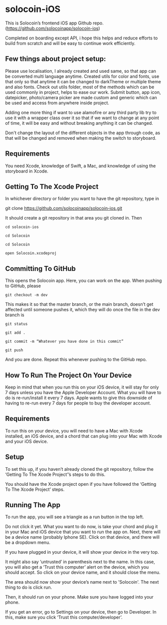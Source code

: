 # solocoin-iOS

This is Solocoin’s frontend iOS app Github repo. (https://github.com/solocoinapp/solocoin-ios)

Completed on boarding except API, i hope this helps and reduce efforts to build from scratch and will be easy to continue work efficiently.


## Few things about project setup:

Please use localisation, I already created and used same, so that app can be converted multi language anytime.
Created utils for color and fonts, use that only so that anytime it can be changed to darkTheme or multiple theme and also fonts.
Check out utils folder, most of the methods which can be used commonly in project, helps to ease our work.
Submit button, app icon, datepicker, photo/camera picker are made custom and generic which can be used and access from anywhere inside project.

Adding one more thing if want to use alamofire or any third party lib 
try to use it with a wrapper class over it so that if we want to change at any point of time, it will be easy and without breaking anything it can be changed.

Don't change the layout of the different objects in the app through code, as that will be changed and removed when making the switch to storyboard.


## Requirements

You need Xcode, knowledge of Swift, a Mac, and knowledge of using the storyboard in Xcode.


## Getting To The Xcode Project

In whichever directory or folder you want to have the git repository, type in

git clone  https://github.com/solocoinapp/solocoin-ios.git 

It should create a git repository in that area you git cloned in. Then

	cd solocoin-ios
	
	cd Solocoin

	cd Solocoin

	open Solocoin.xcodeproj


## Committing To GitHub

This opens the Solocoin app. Here, you can work on the app. When pushing to GitHub, please

	git checkout -m dev

This makes it so that the master branch, or the main branch, doesn’t get affected until someone pushes it, which they will do once the file in the dev branch is 

	git status

	git add .

	git commit -m “Whatever you have done in this commit”

	git push

And you are done. Repeat this whenever pushing to the GitHub repo.


## How To Run The Project On Your Device

Keep in mind that when you run this on your iOS device, it will stay for only 7 days unless you have the Apple Developer Account. What you will have to do is re-run/install it every 7 days. Apple wants to give this downside of having to re-run every 7 days for people to buy the developer account.


## Requirements

To run this on your device, you will need to have a Mac with Xcode installed, an iOS device, and a chord that can plug into your Mac with Xcode and your iOS device.


## Setup

To set this up, if you haven’t already cloned the git repository, follow the ‘Getting To The Xcode Project’’s steps to do this.

You should have the Xcode project open if you have followed the ‘Getting To The Xcode Project’ steps.


## Running The App

To run the app, you will see a triangle as a run button in the top left.

Do not click it yet. What you want to do now, is take your chord and plug it in your Mac and iOS device that you want to run the app on. Next, there will be a device name (probably Iphone SE). Click on that device, and there will be a dropdown menu.

If you have plugged in your device, it will show your device in the very top. 

It might also say ‘untrusted’ in parenthesis next to the name. In this case, you will also get a ‘Trust this computer’ alert on the device, which you should accept. So click on your device name, and it should close the menu.

The area should now show your device’s name next to 'Solocoin'. The next thing to do is click run.

Then, it should run on your phone. Make sure you have logged into your phone.

If you get an error, go to Settings on your device, then go to Developer. In this, make sure you click ‘Trust this computer/developer’.
